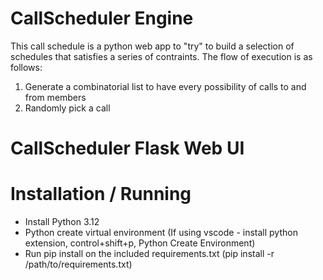 # CallScheduler Engine

This call schedule is a python web app to "try" to build a selection of schedules that satisfies a series of contraints. The flow of execution is as follows:
1. Generate a combinatorial list to have every possibility of calls to and from members
2. Randomly pick a call


# CallScheduler Flask Web UI


# Installation / Running

- Install Python 3.12
- Python create virtual environment (If using vscode - install python extension, control+shift+p, Python Create Environment)
- Run pip install on the included requirements.txt (pip install -r /path/to/requirements.txt)



